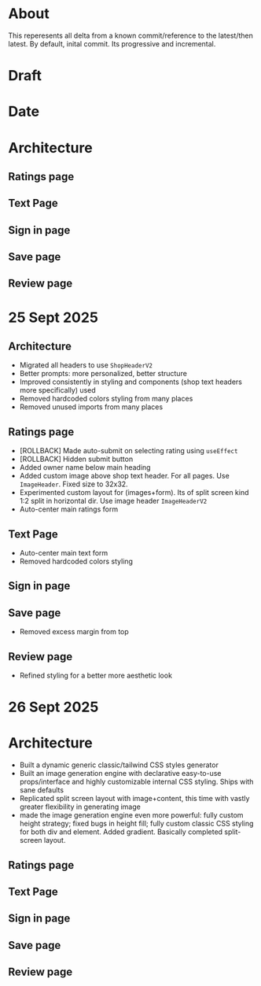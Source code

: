 # About
This reperesents all delta from a known commit/reference to the latest/then latest. By default, inital commit. Its progressive and incremental.

# Draft
# Date
# Architecture
## Ratings page
## Text Page
## Sign in page
## Save page
## Review page



# 25 Sept 2025
## Architecture
- Migrated all headers to use `ShopHeaderV2`
- Better prompts: more personalized, better structure
- Improved consistently in styling and components (shop text headers more specifically) used
- Removed hardcoded colors styling from many places
- Removed unused imports from many places
## Ratings page
- [ROLLBACK] Made auto-submit on selecting rating using `useEffect`
- [ROLLBACK] Hidden submit button
- Added owner name below main heading
- Added custom image above shop text header. For all pages. Use `ImageHeader`. Fixed size to 32x32.
- Experimented custom layout for (images+form). Its of split screen kind 1:2 split in horizontal dir. Use image header `ImageHeaderV2`
- Auto-center main ratings form
## Text Page
- Auto-center main text form
- Removed hardcoded colors styling
## Sign in page
## Save page
- Removed excess margin from top
## Review page
- Refined styling for a better more aesthetic look



# 26 Sept 2025
# Architecture
- Built a dynamic generic classic/tailwind CSS styles generator
- Built an image generation engine with declarative easy-to-use props/interface and highly customizable internal CSS styling. Ships with sane defaults
- Replicated split screen layout with image+content, this time with vastly greater flexibility in generating image
- made the image generation engine even more powerful: fully custom height strategy; fixed bugs in height fill; fully custom classic CSS styling for both div and element. Added gradient. Basically completed split-screen layout.
## Ratings page
## Text Page
## Sign in page
## Save page
## Review page